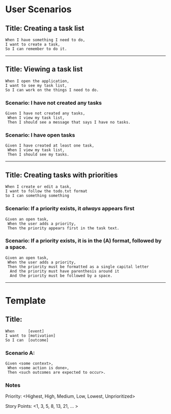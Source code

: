# User Scenarios

## Title: Creating a task list

```
When I have something I need to do,
I want to create a task,
So I can remember to do it.
```

---

## Title: Viewing a task list

```
When I open the application,
I want to see my task list,
So I can work on the things I need to do.
```

### Scenario: I have not created any tasks

```
Given I have not created any tasks,
 When I view my task list,
 Then I should see a message that says I have no tasks.
```

### Scenario: I have open tasks

```
Given I have created at least one task,
 When I view my task list,
 Then I should see my tasks.
```

---

## Title: Creating tasks with priorities

```
When I create or edit a task,
I want to follow the todo.txt format
So I can something something
```

### Scenario: If a priority exists, it _always_ appears first

```
Given an open task,
 When the user adds a priority,
 Then the priority appears first in the task text.
```

### Scenario: If a priority exists, it is in the (A) format, followed by a space.

```
Given an open task,
 When the user adds a priority,
 Then the priority must be formatted as a single capital letter
  And the priority must have parenthesis around it
  And the priority must be followed by a space.
```

---

# Template

## Title: <What this user story is about>

```
When      [event]
I want to [motivation]
So I can  [outcome]
```

### Scenario A: <What should happen>

```
Given <some context>,
 When <some action is done>,
 Then <such outcomes are expected to occur>.
```

### Notes

Priority: <Highest, High, Medium, Low, Lowest, Unprioritized>

Story Points: <1, 3, 5, 8, 13, 21, ... >
